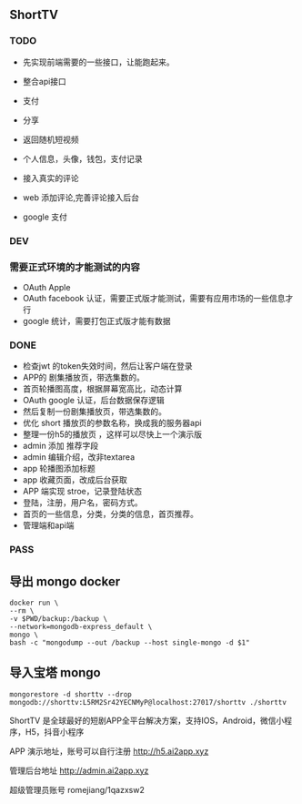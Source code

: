 ## ShortTV

### TODO
* 先实现前端需要的一些接口，让能跑起来。
* 整合api接口

* 支付
* 分享
* 返回随机短视频
* 个人信息，头像，钱包，支付记录
* 接入真实的评论
* web 添加评论,完善评论接入后台

* google 支付

### DEV


### 需要正式环境的才能测试的内容
* OAuth Apple 
* OAuth facebook 认证，需要正式版才能测试，需要有应用市场的一些信息才行
* google 统计，需要打包正式版才能有数据


### DONE
* 检查jwt 的token失效时间，然后让客户端在登录
* APP的 剧集播放页，带选集数的。
* 首页轮播图高度，根据屏幕宽高比，动态计算
* OAuth google 认证，后台数据保存逻辑
* 然后复制一份剧集播放页，带选集数的。
* 优化 short 播放页的参数名称，换成我的服务器api
* 整理一份h5的播放页 ，这样可以尽快上一个演示版
* admin 添加 推荐字段
* admin 编辑介绍，改非textarea
* app 轮播图添加标题
* app 收藏页面，改成后台获取
* APP 端实现 stroe，记录登陆状态
* 登陆，注册，用户名，密码方式。
* 首页的一些信息，分类，分类的信息，首页推荐。
* 管理端和api端
  

### PASS

## 导出 mongo docker

```shell
docker run \
--rm \
-v $PWD/backup:/backup \
--network=mongodb-express_default \
mongo \
bash -c "mongodump --out /backup --host single-mongo -d $1"
```


## 导入宝塔 mongo

```shell
mongorestore -d shorttv --drop mongodb://shorttv:L5RM2Sr42YECNMyP@localhost:27017/shorttv ./shorttv

```


ShortTV 是全球最好的短剧APP全平台解决方案，支持IOS，Android，微信小程序，H5，抖音小程序

APP 演示地址，账号可以自行注册
http://h5.ai2app.xyz


管理后台地址
http://admin.ai2app.xyz

超级管理员账号
romejiang/1qazxsw2